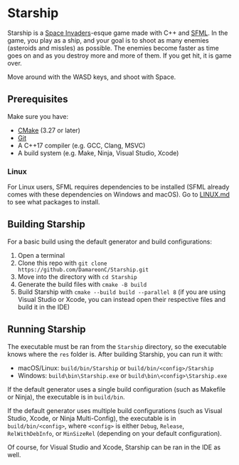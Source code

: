 # Starship

Starship is a [Space Invaders](https://en.wikipedia.org/wiki/Space_Invaders)-esque game made with C++ and [SFML](https://www.sfml-dev.org/). In the game, you play as a ship, and your goal is to shoot as many enemies (asteroids and missles) as possible. The enemies become faster as time goes on and as you destroy more and more of them. If you get hit, it is game over.

Move around with the WASD keys, and shoot with Space.

## Prerequisites

Make sure you have:
* [CMake](https://cmake.org/download/) (3.27 or later)
* [Git](https://git-scm.com/downloads)
* A C++17 compiler (e.g. GCC, Clang, MSVC)
* A build system (e.g. Make, Ninja, Visual Studio, Xcode)

### Linux

For Linux users, SFML requires dependencies to be installed (SFML already comes with these dependencies on Windows and macOS). Go to [LINUX.md](./docs/LINUX.md) to see what packages to install.

## Building Starship

For a basic build using the default generator and build configurations:

1. Open a terminal
2. Clone this repo with `git clone https://github.com/DamareonC/Starship.git`
3. Move into the directory with `cd Starship`
4. Generate the build files with `cmake -B build`
5. Build Starship with `cmake --build build --parallel 8` (if you are using Visual Studio or Xcode, you can instead open their respective files and build it in the IDE)

## Running Starship

The executable must be ran from the `Starship` directory, so the executable knows where the `res` folder is. After building Starship, you can run it with:

* macOS/Linux: `build/bin/Starship` or `build/bin/<config>/Starship`
* Windows: `build\bin\Starship.exe` or `build\bin\<config>\Starship.exe`

If the default generator uses a single build configuration (such as Makefile or Ninja), the executable is in `build/bin`.

If the default generator uses multiple build configurations (such as Visual Studio, Xcode, or Ninja Multi-Config), the executable is in `build/bin/<config>`, where `<config>` is either `Debug`, `Release`, `RelWithDebInfo`, or `MinSizeRel` (depending on your default configuration).

Of course, for Visual Studio and Xcode, Starship can be ran in the IDE as well.